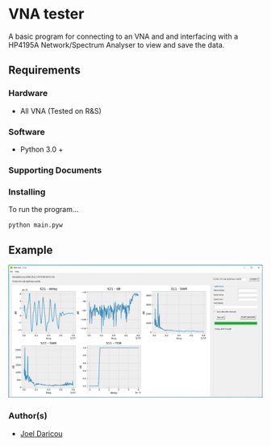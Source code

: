# VNA tester

A basic program for connecting to an VNA and and interfacing with a HP4195A Network/Spectrum Analyser to view and save the data.

## Requirements

### Hardware
- All VNA (Tested on R&S)

### Software
- Python 3.0 +

### Supporting Documents


### Installing

To run the program...

```
python main.pyw
```

## Example

![Alt text](window-example.jpg?raw=true "Screen")

### Author(s)

* [Joel Daricou](https://github.com/joeldrc)